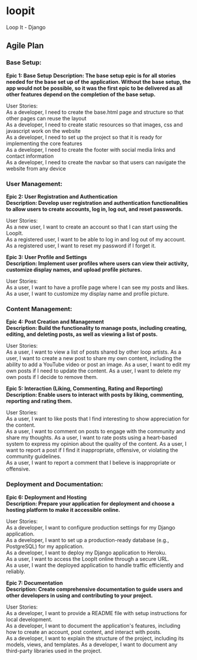 # loopit
Loop It - Django 
## Agile Plan

### Base Setup:
**Epic 1: Base Setup**
**Description: The base setup epic is for all stories needed for the base set up of the application. Without the base setup, the app would not be possible, so it was the first epic to be delivered as all other features depend on the completion of the base setup.**

User Stories: \
As a developer, I need to create the base.html page and structure so that other pages can reuse the layout \
As a developer, I need to create static resources so that images, css and javascript work on the website \
As a developer, I need to set up the project so that it is ready for implementing the core features \
As a developer, I need to create the footer with social media links and contact information \
As a developer, I need to create the navbar so that users can navigate the website from any device

### User Management:
**Epic 2: User Registration and Authentication** \
**Description: Develop user registration and authentication functionalities to allow users to create accounts, log in, log out, and reset passwords.** 

User Stories: \
As a new user, I want to create an account so that I can start using the LoopIt. \
As a registered user, I want to be able to log in and log out of my account. \
As a registered user, I want to reset my password if I forget it. 

**Epic 3: User Profile and Settings** \
**Description: Implement user profiles where users can view their activity, customize display names, and upload profile pictures.**

User Stories: \
As a user, I want to have a profile page where I can see my posts and likes. \
As a user, I want to customize my display name and profile picture.

### Content Management:
**Epic 4: Post Creation and Management** \
**Description: Build the functionality to manage posts, including creating, editing, and deleting posts, as well as viewing a list of posts.**

User Stories: \
As a user, I want to view a list of posts shared by other loop artists.
As a user, I want to create a new post to share my own content, including the ability to add a YouTube video or post an image.
As a user, I want to edit my own posts if I need to update the content.
As a user, I want to delete my own posts if I decide to remove them.

**Epic 5: Interaction (Liking, Commenting, Rating and Reporting)** \
**Description: Enable users to interact with posts by liking, commenting, reporting and rating them.**

User Stories: \
As a user, I want to like posts that I find interesting to show appreciation for the content. \
As a user, I want to comment on posts to engage with the community and share my thoughts. 
As a user, I want to rate posts using a heart-based system to express my opinion about the quality of the content.
As a user, I want to report a post if I find it inappropriate, offensive, or violating the community guidelines. \
As a user, I want to report a comment that I believe is inappropriate or offensive. 


### Deployment and Documentation:
**Epic 6: Deployment and Hosting** \
**Description: Prepare your application for deployment and choose a hosting platform to make it accessible online.**

User Stories: \
As a developer, I want to configure production settings for my Django application. \
As a developer, I want to set up a production-ready database (e.g., PostgreSQL) for my application. \
As a developer, I want to deploy my Django application to Heroku. \
As a user, I want to access the LoopIt online through a secure URL. \
As a user, I want the deployed application to handle traffic efficiently and reliably.

**Epic 7: Documentation** \
**Description: Create comprehensive documentation to guide users and other developers in using and contributing to your project.**

User Stories: \
As a developer, I want to provide a README file with setup instructions for local development. \
As a developer, I want to document the application's features, including how to create an account, post content, and interact with posts. \
As a developer, I want to explain the structure of the project, including its models, views, and templates.
As a developer, I want to document any third-party libraries used in the project.
